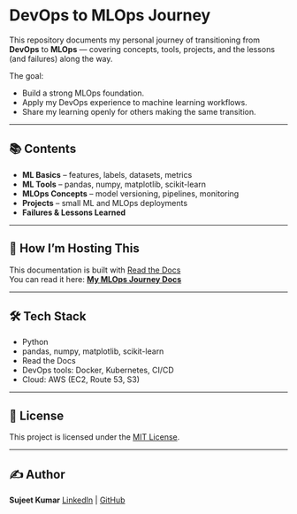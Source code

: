 # DevOps to MLOps Journey

This repository documents my personal journey of transitioning from **DevOps** to **MLOps** — covering concepts, tools, projects, and the lessons (and failures) along the way.

The goal:  
- Build a strong MLOps foundation.
- Apply my DevOps experience to machine learning workflows.
- Share my learning openly for others making the same transition.

---

## 📚 Contents
- **ML Basics** – features, labels, datasets, metrics
- **ML Tools** – pandas, numpy, matplotlib, scikit-learn
- **MLOps Concepts** – model versioning, pipelines, monitoring
- **Projects** – small ML and MLOps deployments
- **Failures & Lessons Learned**

---

## 🚀 How I’m Hosting This
This documentation is built with [Read the Docs](https://readthedocs.org/)  
You can read it here: [**My MLOps Journey Docs**](https://devops-to-mlops.readthedocs.io)

---

## 🛠 Tech Stack
- Python
- pandas, numpy, matplotlib, scikit-learn
- Read the Docs
- DevOps tools: Docker, Kubernetes, CI/CD
- Cloud: AWS (EC2, Route 53, S3)

---

## 📜 License
This project is licensed under the [MIT License](LICENSE).

---

## ✍️ Author
**Sujeet Kumar**
[LinkedIn](https://www.linkedin.com/in/i-am-sujeet-kumar/) | [GitHub](https://github.com/msm17b019)
